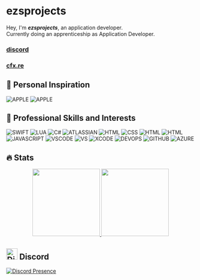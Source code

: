 # ezsprojects
Hey, I'm ***ezsprojects***, an application developer. <br>
Currently doing an apprenticeship as Application Developer.

### [discord](https://discord.me/evergreen)
### [cfx.re](https://forum.cfx.re/u/jpeg1/)

## 🚀 Personal Inspiration
![APPLE](https://img.shields.io/badge/-Apple_Inc._-black)
![APPLE](https://img.shields.io/badge/-humane_-black)

## 🚀 Professional Skills and Interests
![SWIFT](https://img.shields.io/badge/-SWIFT-red)
![LUA](https://img.shields.io/badge/-LUA-blueviolet)
![C#](https://img.shields.io/badge/-CSharp-green)
![ATLASSIAN](https://img.shields.io/badge/-ATLASSIAN-blue)
![HTML](https://img.shields.io/badge/-HTML-red)
![CSS](https://img.shields.io/badge/-CSS-blue)
![HTML](https://img.shields.io/badge/-ANGULAR-red)
![HTML](https://img.shields.io/badge/-TYPESCRIPT-blue)
![JAVASCRIPT](https://img.shields.io/badge/-JAVASCRIPT-orange)
![VSCODE](https://img.shields.io/badge/-VISUAL_STUDIO_CODE-blue)
![VS](https://img.shields.io/badge/-VISUAL_STUDIO-blueviolet)
![XCODE](https://img.shields.io/badge/-XCODE-grey)
![DEVOPS](https://img.shields.io/badge/-AZURE_DEVOPS-blue)
![GITHUB](https://img.shields.io/badge/-MICROSOFT_GITHUB-blueviolet)
![AZURE](https://img.shields.io/badge/-AZURE-blue)

## 🔥 Stats
<p align="center">
<a href="https://github.com/ezsprojects">
  <img height="180em" src="https://github-readme-stats-eight-theta.vercel.app/api?username=ezsprojects&show_icons=true&theme=flag-india&include_all_commits=true&count_private=true" />
  <img height="180em" src="https://github-readme-stats-eight-theta.vercel.app/api/top-langs/?username=ezsprojects&layout=compact&exclude_lang=java+r&theme=flag-india" />
</a>
</p>

## <img src="https://assets-global.website-files.com/6257adef93867e50d84d30e2/636e0a6a49cf127bf92de1e2_icon_clyde_blurple_RGB.png" alt="Discord Icon" width="30"/>  Discord
[![Discord Presence](https://lanyard.cnrad.dev/api/729433614881652848)](https://discord.com/users/729433614881652848)
